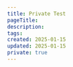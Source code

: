 ```yaml
---
title: Private Test
pageTitle: 
description: 
tags: 
created: 2025-01-15
updated: 2025-01-15
private: true
---
```

